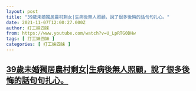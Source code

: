 ```yaml
---
layout: post
title: "39歲未婚獨居農村剩女|生病後無人照顧，說了很多後悔的話句句扎心。"
date: 2021-11-07T12:00:27.000Z
author: 打工妹四妹
from: https://www.youtube.com/watch?v=U_LpRTG0DHw
tags: [ 打工妹四妹 ]
categories: [ 打工妹四妹 ]
---
```

<!--1636286427000-->
[39歲未婚獨居農村剩女|生病後無人照顧，說了很多後悔的話句句扎心。](https://www.youtube.com/watch?v=U_LpRTG0DHw)
------

<div>

</div>
